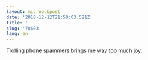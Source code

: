 ```yaml
---
layout: micropubpost
date: '2018-12-12T21:50:03.521Z'
title: ''
slug: '78603'
lang: en
---
```

Trolling phone spammers brings me way too much joy.
